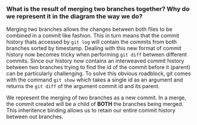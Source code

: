 ### What is the result of merging two branches together? Why do we represent it in the diagram the way we do?

Merging two branches allows the changes between both files to be combined in a commit like fashion. This in turn means that the commit history thats accessed by ```git log``` will contain the commits from both branches sorted by timestamp. Dealing with this new format of commit history now becomes tricky when performing ```git diff``` between different commits. Since our history now contains an interweaved commit history between two branches trying to find the id of the commit before it (parent) can be particularly challenging. To solve this obvious roadblock, git comes with the command ```git show``` which takes a single id as an argument and returns the ```git diff``` of the argument commit id and its parent.

We represent the merging of two branches as a new commit. In a merge, the commit created will be a child of **BOTH** the branches being merged. This inheritence binding allows us to retain our entire commit history between out branches.
